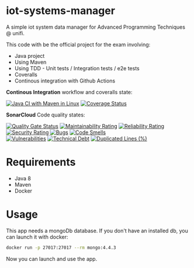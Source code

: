 # iot-systems-manager
A simple iot system data manager for Advanced Programming Techniques @ unifi.

This code with be the official project for the exam involving:
- Java project
- Using Maven
- Using TDD - Unit tests / Integration tests / e2e tests
- Coveralls
- Continous integration with Github Actions

**Continous Integration** workflow and coveralls state:

[![Java CI with Maven in Linux](https://github.com/fabian57fabian/iot-systems-manager/actions/workflows/maven.yml/badge.svg)](https://github.com/fabian57fabian/iot-systems-manager/actions/workflows/maven.yml)
[![Coverage Status](https://coveralls.io/repos/github/fabian57fabian/iot-systems-manager/badge.svg?branch=master)](https://coveralls.io/github/fabian57fabian/iot-systems-manager?branch=master)

**SonarCloud** Code quality states:

[![Quality Gate Status](https://sonarcloud.io/api/project_badges/measure?project=fabian57fabian_iot-systems-manager&metric=alert_status)](https://sonarcloud.io/summary/new_code?id=fabian57fabian_iot-systems-manager)
[![Maintainability Rating](https://sonarcloud.io/api/project_badges/measure?project=fabian57fabian_iot-systems-manager&metric=sqale_rating)](https://sonarcloud.io/summary/new_code?id=fabian57fabian_iot-systems-manager)
[![Reliability Rating](https://sonarcloud.io/api/project_badges/measure?project=fabian57fabian_iot-systems-manager&metric=reliability_rating)](https://sonarcloud.io/summary/new_code?id=fabian57fabian_iot-systems-manager)
</br>
[![Security Rating](https://sonarcloud.io/api/project_badges/measure?project=fabian57fabian_iot-systems-manager&metric=security_rating)](https://sonarcloud.io/summary/new_code?id=fabian57fabian_iot-systems-manager)
[![Bugs](https://sonarcloud.io/api/project_badges/measure?project=fabian57fabian_iot-systems-manager&metric=bugs)](https://sonarcloud.io/summary/new_code?id=fabian57fabian_iot-systems-manager)
[![Code Smells](https://sonarcloud.io/api/project_badges/measure?project=fabian57fabian_iot-systems-manager&metric=code_smells)](https://sonarcloud.io/summary/new_code?id=fabian57fabian_iot-systems-manager)
</br>
[![Vulnerabilities](https://sonarcloud.io/api/project_badges/measure?project=fabian57fabian_iot-systems-manager&metric=vulnerabilities)](https://sonarcloud.io/summary/new_code?id=fabian57fabian_iot-systems-manager)
[![Technical Debt](https://sonarcloud.io/api/project_badges/measure?project=fabian57fabian_iot-systems-manager&metric=sqale_index)](https://sonarcloud.io/summary/new_code?id=fabian57fabian_iot-systems-manager)
[![Duplicated Lines (%)](https://sonarcloud.io/api/project_badges/measure?project=fabian57fabian_iot-systems-manager&metric=duplicated_lines_density)](https://sonarcloud.io/summary/new_code?id=fabian57fabian_iot-systems-manager)


# Requirements

- Java 8
- Maven
- Docker

# Usage

This app needs a mongoDb database. If you don't have an installed db, you can launch it with docker:

```bash
docker run -p 27017:27017 --rm mongo:4.4.3
```

Now you can launch and use the app.
